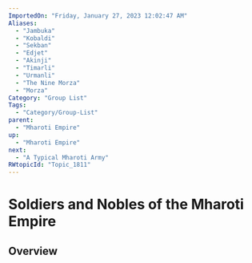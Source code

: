 ```yaml
---
ImportedOn: "Friday, January 27, 2023 12:02:47 AM"
Aliases:
  - "Jambuka"
  - "Kobaldi"
  - "Sekban"
  - "Edjet"
  - "Akinji"
  - "Timarli"
  - "Urmanli"
  - "The Nine Morza"
  - "Morza"
Category: "Group List"
Tags:
  - "Category/Group-List"
parent:
  - "Mharoti Empire"
up:
  - "Mharoti Empire"
next:
  - "A Typical Mharoti Army"
RWtopicId: "Topic_1811"
---
```

# Soldiers and Nobles of the Mharoti Empire
## Overview
